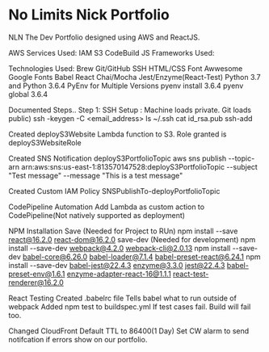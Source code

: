# No Limits Nick Portfolio
NLN The Dev
Portfolio designed using AWS and ReactJS.

AWS Services Used:
IAM		S3		CodeBuild
JS Frameworks Used:


Technologies Used:
Brew	Git/GitHub	SSH
HTML/CSS	Font Awwesome	Google Fonts
Babel		React			Chai/Mocha
Jest/Enzyme(React-Test)
Python 3.7 and Python 3.6.4 PyEnv for Multiple Versions
pyenv install 3.6.4	pyenv global 3.6.4

Documented Steps..
Step 1: SSH Setup : Machine loads private. Git loads public)
ssh -keygen -C <email_address>
ls ~/.ssh
cat id_rsa.pub
ssh-add

Created deployS3Website Lambda function to S3.
Role granted is deployS3WebsiteRole

Created SNS Notification deployS3PortfolioTopic 
aws sns publish --topic-arn arn:aws:sns:us-east-1:813570147528:deployS3PortfolioTopic --subject "Test message" --message "This is a test message"

Created Custom IAM Policy SNSPublishTo-deployPortfolioTopic 

CodePipeline Automation
Add Lambda as custom action to CodePipeline(Not natively supported as deployment)

NPM Installation
Save (Needed for Project to RUn)
npm install --save react@16.2.0 react-dom@16.2.0
save-dev (Needed for development)
npm install --save-dev webpack@4.2.0 webpack-cli@2.0.13
npm install --save-dev babel-core@6.26.0 babel-loader@7.1.4 babel-preset-react@6.24.1
npm install --save-dev babel-jest@22.4.3 enzyme@3.3.0 jest@22.4.3 babel-preset-env@1.6.1 enzyme-adapter-react-16@1.1.1 react-test-renderer@16.2.0

React Testing
Created .babelrc file
Tells babel what to run outside of webpack
Added npm test to buildspec.yml
If test cases fail. Build will fail too.

Changed CloudFront Default TTL to 86400(1 Day)
Set CW alarm to send notifcation if errors show on our portfolio.